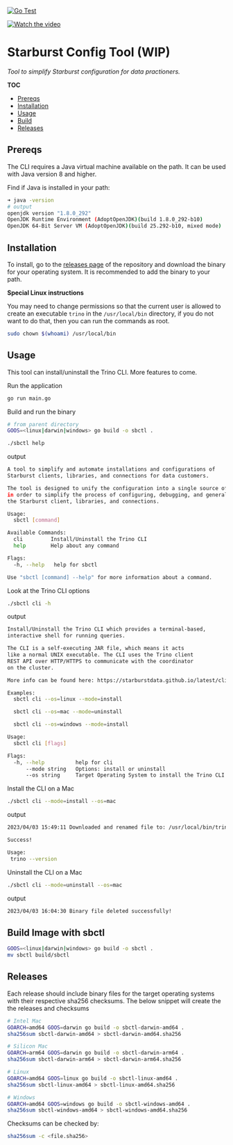 [![Go Test](https://github.com/cmwylie19/sbctl/actions/workflows/unit-tests.yaml/badge.svg)](https://github.com/cmwylie19/sbctl/actions/workflows/unit-tests.yaml)

[![Watch the video](https://i9.ytimg.com/vi_webp/0yL-a401YyM/mq2.webp?sqp=CLCZr6IG-oaymwEmCMACELQB8quKqQMa8AEB-AH-CYAC0AWKAgwIABABGGUgZShlMA8=&rs=AOn4CLDSRRUciVjIIZmFWBHMlJSIu0LNPg)](https://www.youtube.com/watch?v=0yL-a401YyM)


# Starburst Config Tool (WIP)

_Tool to simplify Starburst configuration for data practioners._

**TOC**
- [Prereqs](#prereqs)
- [Installation](#installation)
- [Usage](#usage)
- [Build](#build-image-with-sbctl)
- [Releases](#releases)

## Prereqs

The CLI requires a Java virtual machine available on the path. It can be used with Java version 8 and higher. 

Find if Java is installed in your path:

```bash
➜ java -version 
# output
openjdk version "1.8.0_292"
OpenJDK Runtime Environment (AdoptOpenJDK)(build 1.8.0_292-b10)
OpenJDK 64-Bit Server VM (AdoptOpenJDK)(build 25.292-b10, mixed mode)
```

## Installation

To install, go to the [releases page](https://github.com/cmwylie19/sbctl/releases) of the repository and download the binary for your operating system. It is recommended to add the binary to your path. 

**Special Linux instructions**

You may need to change permissions so that the current user is allowed to create an executable `trino` in the `/usr/local/bin` directory, if you do not want to do that, then you can run the commands as root.

```bash
sudo chown $(whoami) /usr/local/bin
```


## Usage 

This tool can install/uninstall the Trino CLI. More features to come.   

Run the application

```bash
go run main.go
```

Build and run the binary 

```bash
# from parent directory
GOOS=<linux|darwin|windows> go build -o sbctl .

./sbctl help
```


output

```bash
A tool to simplify and automate installations and configurations of
Starburst clients, libraries, and connections for data customers.

The tool is designed to unify the configuration into a single source of truth
in order to simplify the process of configuring, debugging, and generally managing
the Starburst client, libraries, and connections.

Usage:
  sbctl [command]

Available Commands:
  cli         Install/Uninstall the Trino CLI
  help        Help about any command

Flags:
  -h, --help   help for sbctl

Use "sbctl [command] --help" for more information about a command.
```

Look at the Trino CLI options

```bash
./sbctl cli -h
```

output

```bash
Install/Uninstall the Trino CLI which provides a terminal-based, 
interactive shell for running queries.

The CLI is a self-executing JAR file, which means it acts
like a normal UNIX executable. The CLI uses the Trino client
REST API over HTTP/HTTPS to communicate with the coordinator
on the cluster. 

More info can be found here: https://starburstdata.github.io/latest/client/cli.html

Examples:
  sbctl cli --os=linux --mode=install

  sbctl cli --os=mac --mode=uninstall

  sbctl cli --os=windows --mode=install

Usage:
  sbctl cli [flags]

Flags:
  -h, --help          help for cli
      --mode string   Options: install or uninstall
      --os string     Target Operating System to install the Trino CLI on. Options: mac, linux, or windows.
```


Install the CLI on a Mac

```bash
./sbctl cli --mode=install --os=mac
```

output

```bash
2023/04/03 15:49:11 Downloaded and renamed file to: /usr/local/bin/trino

Success!

Usage:
 trino --version
```


Uninstall the CLI on a Mac

```bash
./sbctl cli --mode=uninstall --os=mac
```

output

```bash
2023/04/03 16:04:30 Binary file deleted successfully!
```


## Build Image with sbctl

```bash
GOOS=<linux|darwin|windows> go build -o sbctl .
mv sbctl build/sbctl
```

## Releases

Each release should include binary files for the target operating systems with their respective sha256 checksums. The below snippet will create the the releases and checksums


```bash
# Intel Mac 
GOARCH=amd64 GOOS=darwin go build -o sbctl-darwin-amd64 . 
sha256sum sbctl-darwin-amd64 > sbctl-darwin-amd64.sha256

# Silicon Mac
GOARCH=arm64 GOOS=darwin go build -o sbctl-darwin-arm64 . 
sha256sum sbctl-darwin-arm64 > sbctl-darwin-arm64.sha256

# Linux 
GOARCH=amd64 GOOS=linux go build -o sbctl-linux-amd64 . 
sha256sum sbctl-linux-amd64 > sbctl-linux-amd64.sha256

# Windows 
GOARCH=amd64 GOOS=windows go build -o sbctl-windows-amd64 . 
sha256sum sbctl-windows-amd64 > sbctl-windows-amd64.sha256
```

Checksums can be checked by:

```bash
sha256sum -c <file.sha256>
```
